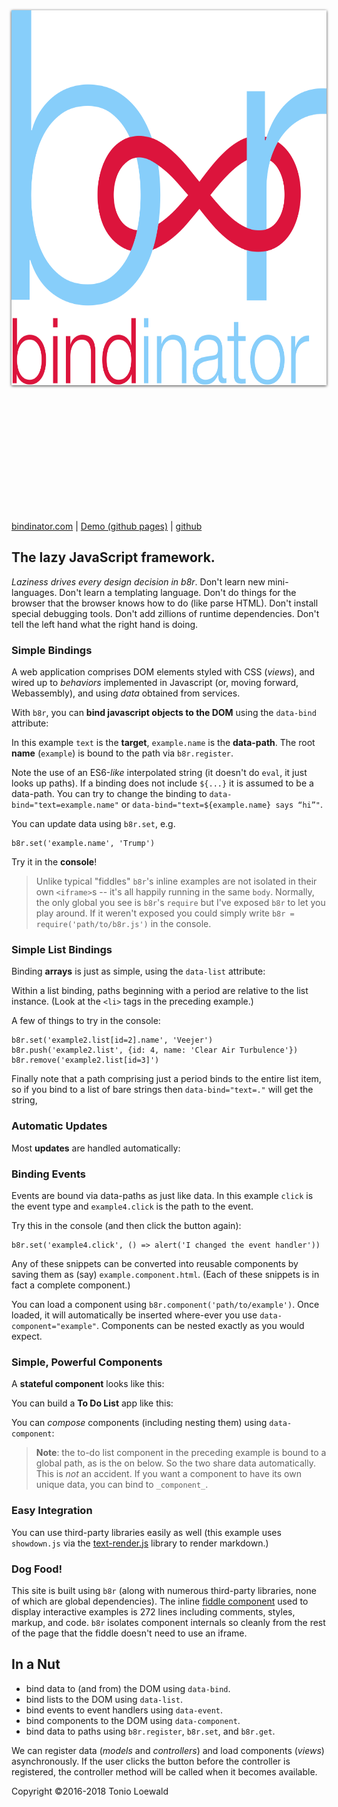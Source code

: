 <div style="text-align: center">
  <img
    alt="bindinator b∞r logo"
    style="width: 600px; height: 600px; padding: 5vh 0; filter: drop-shadow(0 1px 2px rgba(0,0,0,0.75));"
    src="images/bindinator-logo.svg"
  >
</div>

[bindinator.com](http://bindinator.com/) |
[Demo (github pages)](https://tonioloewald.github.io/bindinator.js/) |
[github](https://github.com/tonioloewald/bindinator.js)

## The lazy JavaScript framework.

*Laziness drives every design decision in b8r*. Don't learn new mini-languages. Don't learn a
templating language. Don't do things for the browser that the browser knows how to do (like
parse HTML). Don't install special debugging tools. Don't add zillions of runtime dependencies.
Don't tell the left hand what the right hand is doing.

### Simple Bindings

A web application comprises DOM elements styled with CSS (*views*), and wired up to *behaviors*
implemented in Javascript (or, moving forward, Webassembly), and using *data* obtained from services.

With `b8r`, you can **bind javascript objects to the DOM** using the `data-bind` attribute:

<div data-component="fiddle" data-path="drumpf"></div>

In this example `text` is the **target**, `example.name` is the **data-path**. The root **name**
(`example`) is bound to the path via `b8r.register`.

Note the use of an ES6-*like* interpolated string (it doesn't do `eval`, it just looks up paths).
If a binding does not include `${...}` it is assumed to be a data-path. You can try to change the
binding to `data-bind="text=example.name"` or `data-bind="text=${example.name} says “hi”"`.

You can update data using `b8r.set`, e.g.

```
b8r.set('example.name', 'Trump')
```

Try it in the **console**!

> Unlike typical "fiddles" `b8r`'s inline examples are not isolated in their own
> `<iframe>`s -- it's all happily running in the same `body`. Normally, the only
> global you see is `b8r`'s `require` but I've exposed `b8r` to let you play around. If it
> weren't exposed you could simply write `b8r = require('path/to/b8r.js')` in the console.

### Simple List Bindings

Binding **arrays** is just as simple, using the `data-list` attribute:

<div data-component="fiddle" data-path="list"></div>

Within a list binding, paths beginning with a period are relative to the list instance. (Look at
the `<li>` tags in the preceding example.)

A few of things to try in the console:

```
b8r.set('example2.list[id=2].name', 'Veejer')
b8r.push('example2.list', {id: 4, name: 'Clear Air Turbulence'})
b8r.remove('example2.list[id=3]')
```

Finally note that a path comprising just a period binds to the entire list item, so if you
bind to a list of bare strings then `data-bind="text=."` will get the string,

### Automatic Updates

Most **updates** are handled automatically:

<div data-component="fiddle" data-path="update"></div>

### Binding Events

<div data-component="fiddle" data-path="events"></div>

Events are bound via data-paths as just like data. In this example `click` is the event type and
`example4.click` is the path to the event.

Try this in the console (and then click the button again):

```
b8r.set('example4.click', () => alert('I changed the event handler'))
```

Any of these snippets can be converted into reusable components by saving them as (say)
`example.component.html`. (Each of these snippets is in fact a complete component.)

You can load a component using `b8r.component('path/to/example')`. Once
loaded, it will automatically be inserted where-ever you use `data-component="example"`.
Components can be nested exactly as you would expect.

### Simple, Powerful Components

A **stateful component** looks like this:

<div data-component="fiddle" data-path="clock"></div>

You can build a **To Do List** app like this:

<div data-component="fiddle" data-path="todo"></div>

You can _compose_ components (including nesting them) using `data-component`:

> **Note**: the to-do list component in the preceding example is bound to a global path,
> as is the on below. So the two share data automatically. This is *not* an accident.
> If you want a component to have its own unique data, you can bind to `_component_`.

<div data-component="fiddle" data-path="compose-example"></div>

### Easy Integration

You can use third-party libraries easily as well (this example uses `showdown.js` via
the [text-render.js](#source=lib/text-render.js) library to render markdown.)

<div data-component="fiddle" data-path="markdown-editor"></div>

### Dog Food!

This site is built using `b8r` (along with numerous third-party libraries, none of which are
global dependencies). The inline [fiddle component](#source=fiddle.component.html) used
to display interactive examples is 272 lines including comments, styles, markup, and code.
`b8r` isolates component internals so cleanly from the rest of the page that the fiddle doesn't
need to use an iframe.

## In a Nut

- bind data to (and from) the DOM using `data-bind`.
- bind lists to the DOM using `data-list`.
- bind events to event handlers using `data-event`.
- bind components to the DOM using `data-component`.
- bind data to paths using `b8r.register`, `b8r.set`, and `b8r.get`.

We can register data (*models* and *controllers*) and load components (*views*) asynchronously.
If the user clicks the button before the controller is registered, the controller method will be
called when it becomes available.

Copyright ©2016-2018 Tonio Loewald
